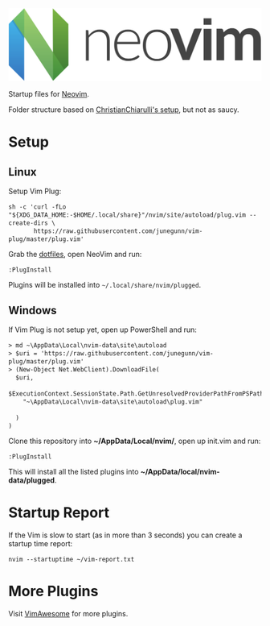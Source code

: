 ![Neovim](https://github.com/heyitschun/nvim/blob/master/neovim-logo.svg)

Startup files for [Neovim](https://github.com/neovim/neovim).

Folder structure based on [ChristianChiarulli's setup](https://github.com/ChristianChiarulli/nvim), but not as saucy.


# Setup

## Linux

Setup Vim Plug:

```
sh -c 'curl -fLo "${XDG_DATA_HOME:-$HOME/.local/share}"/nvim/site/autoload/plug.vim --create-dirs \
       https://raw.githubusercontent.com/junegunn/vim-plug/master/plug.vim'
```

Grab the [dotfiles](https://github.com/heyitschun/dotfiles), open NeoVim and run:

```
:PlugInstall
```

Plugins will be installed into `~/.local/share/nvim/plugged`.

## Windows
If Vim Plug is not setup yet, open up PowerShell and run:

```
> md ~\AppData\Local\nvim-data\site\autoload
> $uri = 'https://raw.githubusercontent.com/junegunn/vim-plug/master/plug.vim'
> (New-Object Net.WebClient).DownloadFile(
  $uri,
  $ExecutionContext.SessionState.Path.GetUnresolvedProviderPathFromPSPath(
    "~\AppData\Local\nvim-data\site\autoload\plug.vim"
        
  ) 
)
```

Clone this repository into **~/AppData/Local/nvim/**, open up init.vim and run:

```
:PlugInstall
```

This will install all the listed plugins into **~/AppData/local/nvim-data/plugged**.

# Startup Report
If the Vim is slow to start (as in more than 3 seconds) you can create a startup time report:

```
nvim --startuptime ~/vim-report.txt
```

# More Plugins
Visit [VimAwesome](https://vimawesome.com/) for more plugins.
